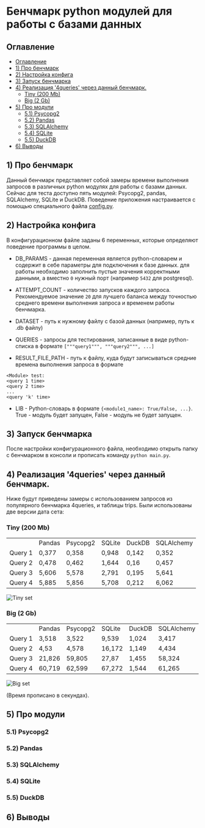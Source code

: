 # Бенчмарк python модулей для работы с базами данных

## Оглавление


  - [Оглавление](#оглавление)
  - [1) Про бенчмарк](#1-про-бенчмарк)
  - [2) Настройка конфига](#2-настройка-конфига)
  - [3) Запуск бенчмарка](#3-запуск-бенчмарка)
  - [4) Реализация '4queries' через данный бенчмарк.](#4-реализация-4queries-через-данный-бенчмарк)
    - [Tiny (200 Mb)](#tiny-200-mb)
    - [Big (2 Gb)](#big-2-gb)
  - [5) Про модули](#5-про-модули)
    - [5.1) Psycopg2](#51-psycopg2)
    - [5.2) Pandas](#52-pandas)
    - [5.3) SQLAlchemy](#53-sqlalchemy)
    - [5.4) SQLite](#54-sqlite)
    - [5.5) DuckDB](#55-duckdb)
  - [6) Выводы](#6-выводы)

## 1) Про бенчмарк

Данный бенчмарк представляет собой замеры времени выполнения запросов в различных python модулях для работы с базами данных. Сейчас для теста доступно пять модулей: Psycopg2, pandas, SQLAlchemy, SQLite и DuckDB. Поведение приложения настраивается с помощью специального файла [config.py](https://github.com/VladZF/Lab3DB/blob/master/config.py).

## 2) Настройка конфига

В конфигурационном файле заданы 6 переменных, которые определяют поведение программы в целом.

- DB_PARAMS - данная переменная является python-словарем и содержит в себе параметры для подключения к базе данных. для работы необходимо заполнить пустые значения корректными данными, а вместно ```0``` нужный порт (например ```5432``` для postgresql).

- ATTEMPT_COUNT - количество запусков каждого запроса. Рекомендуемое значение ```20``` для лучшего баланса между точностью среднего времени выполнения запроса и временем работы бенчмарка.

- DATASET - путь к нужному файлу с базой данных (например, путь к .db файлу)

- QUERIES - запросы для тестирования, записанные в виде python-списка в формате ```["""query1""", """query2""", ...]```

- RESULT_FILE_PATH - путь к файлу, куда будут записываться средние времена выполнения запроса в формате
```
<Module> test:
<query 1 time>
<query 2 time>
...
<query 'k' time>
```

- LIB - Python-словарь в формате ```{<module1_name>: True/False, ...}```. True - модуль будет запущен, False - модуль не будет запущен.

## 3) Запуск бенчмарка

После настройки конфигурационного файла, необходимо открыть папку с бенчмарком в консоли и прописать команду ```python main.py```.


## 4) Реализация '4queries' через данный бенчмарк.

Ниже будут приведены замеры с использованием запросов из популярного бенчмарка 4queries, и таблицы trips. Были использованы две версии дата сета:


### Tiny (200 Mb)

|   |   |   |   |   |   |
|---|---|---|---|---|---|
||Pandas|Psycopg2|SQLite|DuckDB|SQLAlchemy|
|Query 1|0,377|0,358|0,948|0,142|0,352|
|Query 2|0,478|0,462|1,644|0,16|0,457|
|Query 3|5,606|5,578|2,791|0,195|5,641|
|Query 4|5,885|5,856|5,708|0,212|6,062|

![Tiny set](E:\Projects\lab3_db\pictures\TinySet.png)

### Big (2 Gb)

|   |   |   |   |   |   |
|---|---|---|---|---|---|
||Pandas|Psycopg2|SQLite|DuckDB|SQLAlchemy|
|Query 1|3,518|3,522|9,539|1,024|3,417|
|Query 2|4,53|4,578|16,172|1,149|4,434|
|Query 3|21,826|59,805|27,87|1,455|58,324|
|Query 4|60,719|62,599|67,272|1,544|61,265|

![Big set](E:\Projects\lab3_db\pictures\BigSet.png)

(Время прописано в секундах).

## 5) Про модули

### 5.1) Psycopg2

### 5.2) Pandas

### 5.3) SQLAlchemy

### 5.4) SQLite

### 5.5) DuckDB

## 6) Выводы